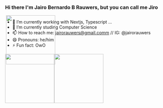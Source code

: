 

### Hi there I'm Jairo Bernardo B Rauwers, but you can call me Jiro
<img align="right" style="position:absolute;" height="160em" src="https://user-images.githubusercontent.com/14048545/169945763-2aa2eba0-4642-4b2b-934e-daa39207e452.png"></img>
##

- 🔭 I’m currently working with Nextjs, Typescript ...
- 🌱 I’m currently studing Computer Science
- 📫 How to reach me: jairorauwers@gmail.comm // IG: @jairorauwers
- 😄 Pronouns: he/him
- ⚡ Fun fact: OwO 

<div align="center" style="display:flex;
  flex-wrap: wrap;">
  <a href="https://github.com/jirorauwers/">
    <img align="center" height="160em" src="https://github-readme-stats.vercel.app/api?username=JiroRauwers&show_icons=true&bg_color=30,e96443,904e95&hide_border=true&include_all_commits=true&title_color=fff&text_color=fff&count_private=true"/>
  </a>
  <a href="https://github.com/jirorauwers/">
    <img align="center" height="160em" src="https://github-readme-stats.vercel.app/api/top-langs/?username=JiroRauwers&hide_border=true&layout=default&bg_color=30,904e95,e96443&title_color=fff&text_color=fff"/>
  </a> 
</div>
 
 ##
